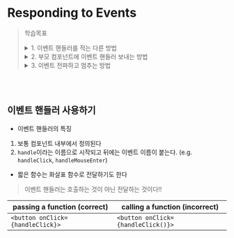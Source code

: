 # Responding to Events

> 학습목표  
> <details>
> <summary>1. 이벤트 핸들러를 적는 다른 방법</summary>
> <div>
>
> </div>
> </details>
> <details>
> <summary>2. 부모 컴포넌트에 이벤트 핸들러 보내는 방법</summary>
> <div>
>
> </div>
> </details>
> <details>
> <summary>3. 이벤트 전파하고 멈추는 방법</summary>
> <div>
> 
> </div>
> </details>

<br><br>

## 이벤트 핸들러 사용하기
- 이벤트 핸들러의 특징
1. 보통 컴포넌트 내부에서 정의된다
2. `handle`이라는 이름으로 시작되고 뒤에는 이벤트 이름이 붙는다. (e.g. `handleClick`, `handleMouseEnter`)

- 짧은 함수는 화살표 함수로 전달하기도 한다

> 이벤트 핸들러는 호출하는 것이 아닌 전달하는 것이다!!

| passing a function (correct)     | calling a function (incorrect)     |
| -------------------------------- | ---------------------------------- |
| `<button onClick={handleClick}>` | `<button onClick={handleClick()}>` |

## 
